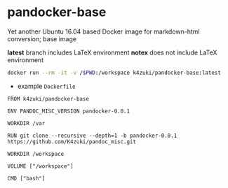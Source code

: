 # pandocker-base
Yet another Ubuntu 16.04 based Docker image for markdown-html conversion; base image

**latest** branch includes LaTeX environment
**notex** does not include LaTeX environment
```sh
docker run --rm -it -v /$PWD:/workspace k4zuki/pandocker-base:latest
```

- example `Dockerfile`

```
FROM k4zuki/pandocker-base

ENV PANDOC_MISC_VERSION pandocker-0.0.1

WORKDIR /var

RUN git clone --recursive --depth=1 -b pandocker-0.0.1 https://github.com/K4zuki/pandoc_misc.git

WORKDIR /workspace

VOLUME ["/workspace"]

CMD ["bash"]
```
